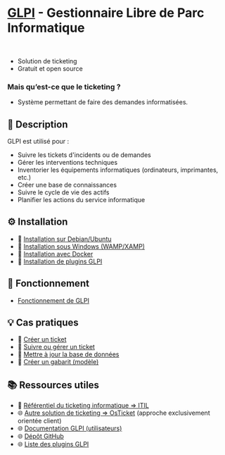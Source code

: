 # [GLPI](https://glpi-project.org/) - Gestionnaire Libre de Parc Informatique
<br>

- Solution de ticketing
- Gratuit et open source

### Mais qu’est-ce que le ticketing ?

- Système permettant de faire des demandes informatisées.


## 📌 Description

GLPI est utilisé pour :

- Suivre les tickets d'incidents ou de demandes
- Gérer les interventions techniques
- Inventorier les équipements informatiques (ordinateurs, imprimantes, etc.)
- Créer une base de connaissances
- Suivre le cycle de vie des actifs
- Planifier les actions du service informatique


## ⚙️ Installation

- 📓 [Installation sur Debian/Ubuntu](./installation/debian.md)
- 📓 [Installation sous Windows (WAMP/XAMP)](./installation/windows.md)
- 📓 [Installation avec Docker](./installation/docker.md)
- 📓 [Installation de plugins GLPI](./installation/plugins.md)


## 🧭 Fonctionnement

- [Fonctionnement de GLPI](./fonctionnement-glpi.md)


## 💡 Cas pratiques

- 📓 [Créer un ticket](./situation/creer-ticket.md)
- 📓 [Suivre ou gérer un ticket](./situation/suivre-ticket.md)
- 📓 [Mettre à jour la base de données](./situation/maj-base.md)
- 📓 [Créer un gabarit (modèle)](./situation/gabarit-reponse.md)


## 📚 Ressources utiles

- 📓 [Référentiel du ticketing informatique => ITIL](../itil/itil.md)
- 🌐 [Autre solution de ticketing => OsTicket](https://osticket.com/) (approche exclusivement orientée client)
- 🌐 [Documentation GLPI (utilisateurs)](https://glpi-user-documentation.readthedocs.io/fr/latest/index.html)
- 🌐 [Dépôt GitHub](https://github.com/glpi-project/glpi)
- 🌐 [Liste des plugins GLPI](https://plugins.glpi-project.org/#/)